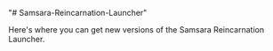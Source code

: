 "# Samsara-Reincarnation-Launcher" 

Here's where you can get new versions of the Samsara Reincarnation Launcher.